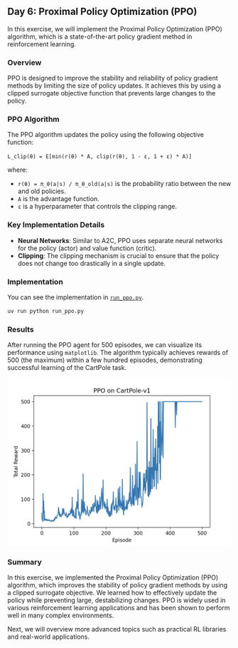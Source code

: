 ## Day 6: Proximal Policy Optimization (PPO)

In this exercise, we will implement the Proximal Policy Optimization (PPO) algorithm, which is a state-of-the-art policy gradient method in reinforcement learning.

### Overview

PPO is designed to improve the stability and reliability of policy gradient methods by limiting the size of policy updates. It achieves this by using a clipped surrogate objective function that prevents large changes to the policy.

### PPO Algorithm

The PPO algorithm updates the policy using the following objective function:

```L_clip(θ) = E[min(r(θ) * A, clip(r(θ), 1 - ε, 1 + ε) * A)]```

where:
- `r(θ) = π_θ(a|s) / π_θ_old(a|s)` is the probability ratio between the new and old policies.
- `A` is the advantage function.
- `ε` is a hyperparameter that controls the clipping range.

### Key Implementation Details
- **Neural Networks**: Similar to A2C, PPO uses separate neural networks for the policy (actor) and value function (critic).
- **Clipping**: The clipping mechanism is crucial to ensure that the policy does not change too drastically in a single update.

### Implementation
You can see the implementation in [`run_ppo.py`](./run_ppo.py).

```bash
uv run python run_ppo.py
```

### Results
After running the PPO agent for 500 episodes, we can visualize its performance using `matplotlib`. The algorithm typically achieves rewards of 500 (the maximum) within a few hundred episodes, demonstrating successful learning of the CartPole task.

![PPO Performance](ppo-result.png)

### Summary
In this exercise, we implemented the Proximal Policy Optimization (PPO) algorithm, which improves the stability of policy gradient methods by using a clipped surrogate objective. We learned how to effectively update the policy while preventing large, destabilizing changes. PPO is widely used in various reinforcement learning applications and has been shown to perform well in many complex environments.

Next, we will overview more advanced topics such as practical RL libraries and real-world applications.